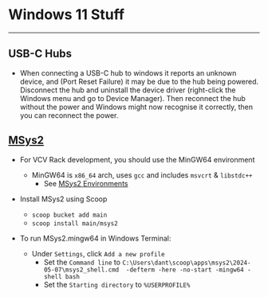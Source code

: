 # Windows 11 Stuff

---

## USB-C Hubs

* When connecting a USB-C hub to windows it reports an unknown device, and (Port
  Reset Failure) it may be due to the hub being powered. Disconnect the hub and
  uninstall the device driver (right-click the Windows menu and go to Device
  Manager). Then reconnect the hub without the power and Windows might now
  recognise it correctly, then you can reconnect the power.

## [MSys2](https://www.msys2.org/)

* For VCV Rack development, you should use the MinGW64 environment
  * MinGW64 is `x86_64` arch, uses `gcc` and includes `msvcrt` & `libstdc++`
    * See [MSys2 Environments](https://www.msys2.org/docs/environments/)

* Install MSys2 using Scoop
  * `scoop bucket add main`
  * `scoop install main/msys2`

* To run MSys2.mingw64 in Windows Terminal:
  * Under `Settings`, click `Add a new profile`
    * Set the `Command line` to `C:\Users\dant\scoop\apps\msys2\2024-05-07\msys2_shell.cmd  -defterm -here -no-start -mingw64 -shell bash`
    * Set the `Starting directory` to `%USERPROFILE%`
